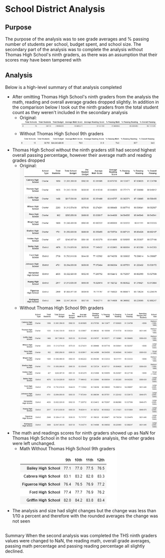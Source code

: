 # School District Analysis
## Purpose
The purpose of the analysis was to see grade averages and % passing number of students per school, budget spent, and school size. The secondary part of the analysis was to complete the analysis without Thomas High School's ninth graders, as there was an assumption that their scores may have been tampered with
## Analysis
Below is a high-level summary of that analysis completed

  
  * After omitting Thomas High School's ninth graders from the analysis the math, reading and overall average grades dropped slightly. In addition in the comparison below I took out the ninth graders from the total student count as they weren't included in the secondary analysis
      * Original: ![overall_original](https://github.com/tori-taylor/School_District_Analysis1/blob/main/Resources/overall_original.PNG)
      * Without Thomas High School 9th graders ![overall_new](https://github.com/tori-taylor/School_District_Analysis1/blob/main/Resources/overall_new.PNG)
  * Thomas High School without the ninth graders still had second highest overall passing percentage, however their average math and reading grades dropped
      * Original: ![schools_original](https://github.com/tori-taylor/School_District_Analysis1/blob/main/Resources/schools_original.PNG)
      * Without Thomas High School 9th graders ![schools_new](https://github.com/tori-taylor/School_District_Analysis1/blob/main/Resources/schools_new.PNG)
  * The math and readings scores for ninth graders showed up as NaN for Thomas High School in the school by grade analysis, the other grades were left unchanged.
      * Math Without Thomas High School 9th graders ![math_new](https://github.com/tori-taylor/School_District_Analysis1/blob/main/Resources/math_new.PNG) 
  * The analysis and size had slight changes but the change was less than 1/10 a percent and therefore with the rounded averages the change was not seen

##
Summary
When the second analysis was completed the THS ninth graders values were changed to NaN, the reading math, overall grade averages, passing math percentage and passing reading percentage all slightly declined.
